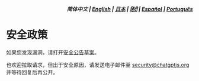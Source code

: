 <div align="right">
<h5>简体中文 | <a href="../SECURITY.md">English</a> | <a href="../ja/SECURITY.md">日本</a> | <a href="../hi/SECURITY.md">हिंदी</a> | <a href="../es/SECURITY.md">Español</a> | <a href="../pt/SECURITY.md">Português</a></h5>
</div>

# 安全政策

如果您发现漏洞，请打开[安全公告草案](https://github.com/kudoai/chatgpt.js/security/advisories/new)。

也欢迎拉取请求，但出于安全原因，请发送电子邮件至 security@chatgptjs.org 并等待回复后再公开。
